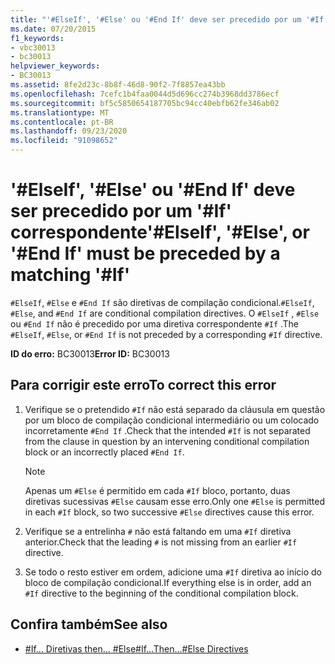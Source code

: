 ```yaml
---
title: "'#ElseIf', '#Else' ou '#End If' deve ser precedido por um '#If' correspondente"
ms.date: 07/20/2015
f1_keywords:
- vbc30013
- bc30013
helpviewer_keywords:
- BC30013
ms.assetid: 8fe2d23c-8b8f-46d8-90f2-7f8857ea43bb
ms.openlocfilehash: 7cefc1b4faa0044d5d696cc274b3968dd3786ecf
ms.sourcegitcommit: bf5c5850654187705bc94cc40ebfb62fe346ab02
ms.translationtype: MT
ms.contentlocale: pt-BR
ms.lasthandoff: 09/23/2020
ms.locfileid: "91098652"
---
```

# <a name="elseif-else-or-end-if-must-be-preceded-by-a-matching-if"></a><span data-ttu-id="14bff-102">'#ElseIf', '#Else' ou '#End If' deve ser precedido por um '#If' correspondente</span><span class="sxs-lookup"><span data-stu-id="14bff-102">'#ElseIf', '#Else', or '#End If' must be preceded by a matching '#If'</span></span>

<span data-ttu-id="14bff-103">`#ElseIf`, `#Else` e `#End If` são diretivas de compilação condicional.</span><span class="sxs-lookup"><span data-stu-id="14bff-103">`#ElseIf`, `#Else`, and `#End If` are conditional compilation directives.</span></span> <span data-ttu-id="14bff-104">O `#ElseIf` , `#Else` ou `#End If` não é precedido por uma diretiva correspondente `#If` .</span><span class="sxs-lookup"><span data-stu-id="14bff-104">The `#ElseIf`, `#Else`, or `#End If` is not preceded by a corresponding `#If` directive.</span></span>  
  
 <span data-ttu-id="14bff-105">**ID do erro:** BC30013</span><span class="sxs-lookup"><span data-stu-id="14bff-105">**Error ID:** BC30013</span></span>  
  
## <a name="to-correct-this-error"></a><span data-ttu-id="14bff-106">Para corrigir este erro</span><span class="sxs-lookup"><span data-stu-id="14bff-106">To correct this error</span></span>  
  
1. <span data-ttu-id="14bff-107">Verifique se o pretendido `#If` não está separado da cláusula em questão por um bloco de compilação condicional intermediário ou um colocado incorretamente `#End If` .</span><span class="sxs-lookup"><span data-stu-id="14bff-107">Check that the intended `#If` is not separated from the clause in question by an intervening conditional compilation block or an incorrectly placed `#End If`.</span></span>  
  
    > [!NOTE]
    > <span data-ttu-id="14bff-108">Apenas um `#Else` é permitido em cada `#If` bloco, portanto, duas diretivas sucessivas `#Else` causam esse erro.</span><span class="sxs-lookup"><span data-stu-id="14bff-108">Only one `#Else` is permitted in each `#If` block, so two successive `#Else` directives cause this error.</span></span>  
  
2. <span data-ttu-id="14bff-109">Verifique se a entrelinha `#` não está faltando em uma `#If` diretiva anterior.</span><span class="sxs-lookup"><span data-stu-id="14bff-109">Check that the leading `#` is not missing from an earlier `#If` directive.</span></span>  
  
3. <span data-ttu-id="14bff-110">Se todo o resto estiver em ordem, adicione uma `#If` diretiva ao início do bloco de compilação condicional.</span><span class="sxs-lookup"><span data-stu-id="14bff-110">If everything else is in order, add an `#If` directive to the beginning of the conditional compilation block.</span></span>  
  
## <a name="see-also"></a><span data-ttu-id="14bff-111">Confira também</span><span class="sxs-lookup"><span data-stu-id="14bff-111">See also</span></span>

- [<span data-ttu-id="14bff-112">#If... Diretivas then... #Else</span><span class="sxs-lookup"><span data-stu-id="14bff-112">#If...Then...#Else Directives</span></span>](../language-reference/directives/if-then-else-directives.md)
